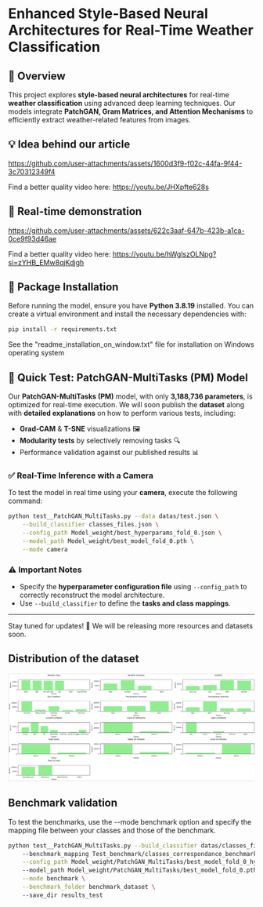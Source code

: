 # Enhanced Style-Based Neural Architectures for Real-Time Weather Classification

## 📌 Overview

This project explores **style-based neural architectures** for real-time **weather classification** using advanced deep learning techniques. Our models integrate **PatchGAN, Gram Matrices, and Attention Mechanisms** to efficiently extract weather-related features from images.

## 💡 Idea behind our article

https://github.com/user-attachments/assets/1600d3f9-f02c-44fa-9f44-3c70312349f4





Find a better quality video here: https://youtu.be/JHXpfte628s



 
## 🎥 Real-time demonstration





https://github.com/user-attachments/assets/622c3aaf-647b-423b-a1ca-0ce9f93d46ae




Find a better quality video here: https://youtu.be/hWglszOLNpg?si=zYHB_EMw8qjKdjgh




## 🚀 Package Installation

Before running the model, ensure you have **Python 3.8.19** installed. You can create a virtual environment and install the necessary dependencies with:

```bash
pip install -r requirements.txt
```
See the "readme_installation_on_window.txt" file for installation on Windows operating system

## 🎯 Quick Test: PatchGAN-MultiTasks (PM) Model

Our **PatchGAN-MultiTasks (PM)** model, with only **3,188,736 parameters**, is optimized for real-time execution. We will soon publish the **dataset** along with **detailed explanations** on how to perform various tests, including:

- **Grad-CAM** & **T-SNE** visualizations 🖼️
- **Modularity tests** by selectively removing tasks 🔍
- Performance validation against our published results 📊

### ✅ Real-Time Inference with a Camera

To test the model in real time using your **camera**, execute the following command:

```bash
python test__PatchGAN_MultiTasks.py --data datas/test.json \
    --build_classifier classes_files.json \
    --config_path Model_weight/best_hyperparams_fold_0.json \
    --model_path Model_weight/best_model_fold_0.pth \
    --mode camera
```

### ⚠️ Important Notes
- Specify the **hyperparameter configuration file** using `--config_path` to correctly reconstruct the model architecture.
- Use `--build_classifier` to define the **tasks and class mappings**.

---

Stay tuned for updates! 📢 We will be releasing more resources and datasets soon.
## Distribution of the dataset
![Dataset_repartition.png](images/Dataset_repartition.png)
## Benchmark validation

To test the benchmarks, use the --mode benchmark option and specify the mapping file between your classes and those of the benchmark.

```bash
python test__PatchGAN_MultiTasks.py --build_classifier datas/classes_files.json \ 
    --benchmark_mapping Test_benchmark/classes_correspondance_benchmark.json  \
    --config_path Model_weight/PatchGAN_MultiTasks/best_model_fold_0_hyperparameters.json \ 
    --model_path Model_weight/PatchGAN_MultiTasks/best_model_fold_0.pth \
    --mode benchmark \
    --benchmark_folder benchmark_dataset \ 
    --save_dir results_test

```

